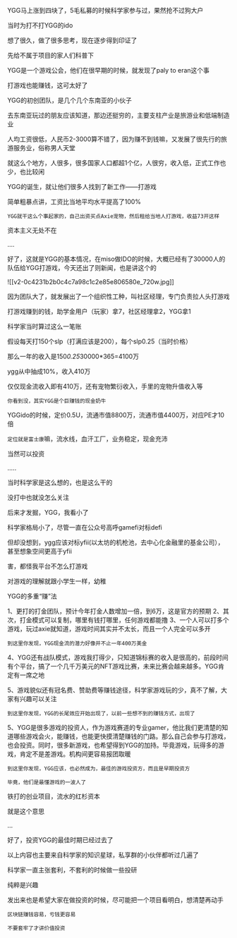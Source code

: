 YGG马上涨到四块了，5毛私募的时候科学家参与过，果然抢不过狗大户  

当时为打不打YGG的ido  

想了很久，做了很多思考，现在逐步得到印证了

先给不属于项目的家人们科普下  

YGG是一个游戏公会，他们在很早期的时候，就发现了paly to eran这个事

打游戏也能赚钱，这可太好了

YGG的初创团队，是几个几个东南亚的小伙子  

去东南亚玩过的朋友应该知道，那边还挺穷的，主要支柱产业是旅游业和低端制造业

人均工资很低，人民币2-3000算不错了，因为赚不到钱嘛，又发展了很先行的旅游服务业，俗称男人天堂

就这么个地方，人很多，很多国家人口都超1个亿，人很穷，收入低，正式工作也少，也比较闲

YGG的诞生，就让他们很多人找到了新工作——打游戏  

简单粗暴点讲，工资比当地平均水平提高了100%  

 
`YGG就干这么个事起家的，自己出资买点Axie宠物，然后租给当地人打游戏，收益73开这样`

资本主义无处不在  

 ....


好了，这就是YGG的基本情况，在miso做IDO的时候，大概已经有了30000人的队伍给YGG打游戏，今天还出了则新闻，也是讲这个的

  ![[v2-0c4231b2b0c4c7a98c1c2e85e806580e_720w.jpg]]
  
  因为团队大了，就发展出了一个组织性工种，叫社区经理，专门负责拉人头打游戏

打游戏赚到的钱，助学金用户（玩家）拿7，社区经理拿2，YGG拿1

科学家当时算过这么一笔账
  
假设每天打150个slp（打满应该是200），每个slp0.25（当时价格）

那么一年的收入是150*0.25*30000*365=4100万

ygg从中抽成10%，收入410万

仅仅现金流收入即有410万，还有宠物繁衍收入，手里的宠物升值收入等

`你看到没，其实YGG是个巨赚钱的现金奶牛`

YGGido的时候，定价0.5U，流通市值8800万，流通市值4400万，对应PE才10倍  

`定位就是富士康`嘛，流水线，血汗工厂，业务稳定，现金充沛

当然可以投资  

.....  

当时科学家是这么想的，也是这么干的

没打中也就没怎么关注

  

后来才发掘，YGG，我看小了

科学家格局小了，尽管一直在公众号高呼gamefi对标defi  

但却没想到，ygg应该对标yfii(以太坊的机枪池，去中心化金融里的基金公司），甚至想象空间更高于yfii

  

害，都怪我平台不怎么打游戏  

对游戏的理解就跟小学生一样，幼稚

  

  
YGG的多重“赚”法

  

1、更打的打金团队，预计今年打金人数增加一倍，到6万，这是官方的预期 2、其次，打金模式可以复制，哪里有钱打哪里，任何游戏都能撸 3、一个人可以打多个游戏，玩过axie就知道，游戏时间其实并不太长，而且一个人完全可以多开

  

`到这里你发现，YGG现金流的潜力好像并不止一年400万美金`

4、YGG还有战队模式，游戏我打得少，只知道锦标赛的收入是很高的，前段时间有个平台，搞了一个几千万美元的NFT游戏比赛，未来比赛会越来越多。YGG肯定有一席之地

5、游戏貌似还有冠名费、赞助费等赚钱途径，科学家游戏玩的少，真不了解，大家有兴趣可以关注  

  

`到这里你发现，YGG的长尾效应开始出现了，以前一些想不到的赚钱方式，出现了`

5、YGG是很多游戏的投资人，作为游戏赛道的专业gamer，他比我们更清楚的知道哪些游戏会火，能赚钱，也能更快摸清楚赚钱的门路。那么自己会参与打游戏，也会投资。同时，很多新游戏，也希望得到YGG的加持。毕竟游戏，玩得多的游戏，肯定不是差游戏。机构间更容易报团取暖

  

`到这里你发现，YGG应该，也必然成为，最佳的游戏投资方，而且是早期投资方`

`毕竟，他们是最懂游戏的一波人了`

铁打的创业项目，流水的红杉资本  

就是这个意思  

  

  

...

  

好了，投资YGG的最佳时期已经过去了

以上内容也主要来自科学家的知识星球，私享群的小伙伴都听过几遍了

  

科学家一直主张套利，不套利的时候做一些投研

纯粹是兴趣

  

发出来也是希望大家在做投资的时候，尽可能把一个项目看明白，想清楚再动手  

`区块链赚钱容易，亏钱更容易`  

`不要套牢了才讲价值投资`